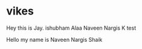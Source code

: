 
# vikes
Hey this is Jay.
ishubham Alaa
Naveen
Nargis
K test 


Hello my name is Naveen
Nargis Shaik